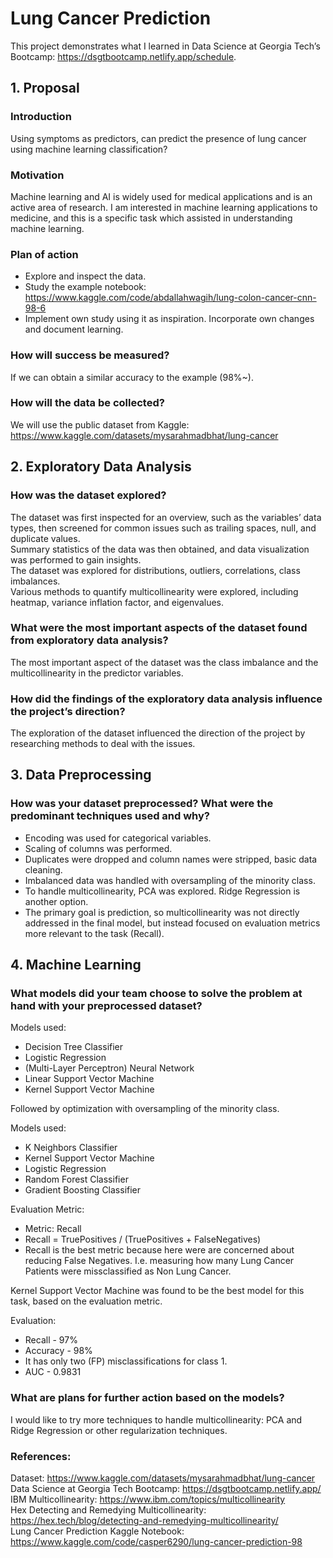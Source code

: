 # Lung Cancer Prediction

This project demonstrates what I learned in Data Science at Georgia Tech’s Bootcamp: https://dsgtbootcamp.netlify.app/schedule. 

## 1. Proposal
### Introduction
Using symptoms as predictors, can predict the presence of lung cancer using machine learning classification?

### Motivation
Machine learning and AI is widely used for medical applications and is an active area of research. I am interested in machine learning applications to medicine, and this is a specific task which assisted in understanding machine learning.

### Plan of action
-	Explore and inspect the data.
-	Study the example notebook: https://www.kaggle.com/code/abdallahwagih/lung-colon-cancer-cnn-98-6 
-	Implement own study using it as inspiration. Incorporate own changes and document learning.

### How will success be measured?
If we can obtain a similar accuracy to the example (98%~).

### How will the data be collected?
We will use the public dataset from Kaggle: https://www.kaggle.com/datasets/mysarahmadbhat/lung-cancer 

## 2. Exploratory Data Analysis
### How was the dataset explored?
The dataset was first inspected for an overview, such as the variables’ data types, then screened for common issues such as trailing spaces, null, and duplicate values.  
Summary statistics of the data was then obtained, and data visualization was performed to gain insights.  
The dataset was explored for distributions, outliers, correlations, class imbalances.  
Various methods to quantify multicollinearity were explored, including heatmap, variance inflation factor, and eigenvalues.

### What were the most important aspects of the dataset found from exploratory data analysis?
The most important aspect of the dataset was the class imbalance and the multicollinearity in the predictor variables.

### How did the findings of the exploratory data analysis influence the project’s direction?
The exploration of the dataset influenced the direction of the project by researching methods to deal with the issues.

## 3. Data Preprocessing
### How was your dataset preprocessed? What were the predominant techniques used and why?
-	Encoding was used for categorical variables.
-	Scaling of columns was performed.
-	Duplicates were dropped and column names were stripped, basic data cleaning.
-	Imbalanced data was handled with oversampling of the minority class.
-	To handle multicollinearity, PCA was explored. Ridge Regression is another option.
-	The primary goal is prediction, so multicollinearity was not directly addressed in the final model, but instead focused on evaluation metrics more relevant to the task (Recall).

## 4. Machine Learning

### What models did your team choose to solve the problem at hand with your preprocessed dataset? 

Models used:
-	Decision Tree Classifier
-	Logistic Regression
-	(Multi-Layer Perceptron) Neural Network
-	Linear Support Vector Machine
-	Kernel Support Vector Machine

Followed by optimization with oversampling of the minority class.

Models used: 
-	K Neighbors Classifier
-	Kernel Support Vector Machine
-	Logistic Regression
-	Random Forest Classifier
-	Gradient Boosting Classifier

Evaluation Metric:

- Metric: Recall
- Recall = TruePositives / (TruePositives + FalseNegatives)
- Recall is the best metric because here were are concerned about reducing False Negatives. I.e. measuring how many Lung Cancer Patients were missclassified as Non Lung Cancer.

Kernel Support Vector Machine was found to be the best model for this task, based on the evaluation metric.

Evaluation:

- Recall - 97%
- Accuracy - 98%
- It has only two (FP) misclassifications for class 1.
- AUC - 0.9831

### What are plans for further action based on the models?
I would like to try more techniques to handle multicollinearity: PCA and Ridge Regression or other regularization techniques.

### References:
Dataset: https://www.kaggle.com/datasets/mysarahmadbhat/lung-cancer  
Data Science at Georgia Tech Bootcamp: https://dsgtbootcamp.netlify.app/  
IBM Multicollinearity: https://www.ibm.com/topics/multicollinearity  
Hex Detecting and Remedying Multicollinearity: https://hex.tech/blog/detecting-and-remedying-multicollinearity/  
Lung Cancer Prediction Kaggle Notebook: https://www.kaggle.com/code/casper6290/lung-cancer-prediction-98
